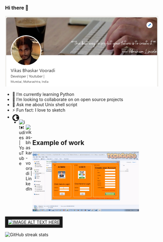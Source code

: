 ### Hi there 👋

![Developer | YouTuber](https://github.com/codeholic24/codeholic24/blob/main/Banner.PNG)

- 🌱 I’m currently learning Python  
- 👯 I’m looking to collaborate on on open source projects  
- 💬 Ask me about Unix shell script  
- ⚡ Fun fact: I love to sketch 
- [<img align="left" alt="shayaaz.weebly.com" width="22px" src="https://raw.githubusercontent.com/iconic/open-iconic/master/svg/globe.svg" />][website]
- [<img align="left" alt="itstudies | YouTube" width="22px" src="https://cdn.jsdelivr.net/npm/simple-icons@v3/icons/youtube.svg" />][youtube]
- [<img align="left" alt="vikas-bhaskar-vooradi | LinkedIn" width="22px" src="https://cdn.jsdelivr.net/npm/simple-icons@v3/icons/linkedin.svg" />][linkedin]

## Example of work 
<img src="https://github.com/codeholic24/codeholic24/blob/main/example.gif" alt="Mini_Project" width="350">

<a href="https://www.youtube.com/watch?v=u-vEzFgQJhY&t=169s
" target="_blank"><img src="http://img.youtube.com/vi/u-vEzFgQJhY/mqdefault.jpg" 
alt="IMAGE ALT TEXT HERE" width="350" height="180" border="10" /></a>
 
![GitHub streak stats](https://github-readme-streak-stats.herokuapp.com/?user=codeholic24)  

[website]: http://shayaaz.weebly.com
[youtube]: https://www.youtube.com/channel/UC3o5ofZCvRvBGAW6NYmMjRQ
[linkedin]: https://www.linkedin.com/in/vikas-bhaskar-vooradi/
